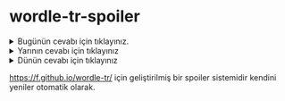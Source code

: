 # wordle-tr-spoiler

<details>
  <summary>Bugünün cevabı için tıklayınız.</summary>
  <br>
    <b> kuşçu </b>
</details>

<details>
  <summary>Yarının cevabı için tıklayınız</summary>
  <br>
   <b> husus </b>
</details>

<details>
  <summary>Dünün cevabı için tıklayınız </summary>
  <br>
  <b> meğer </b>
</details>

https://f.github.io/wordle-tr/ için geliştirilmiş bir spoiler sistemidir kendini yeniler otomatik olarak.

